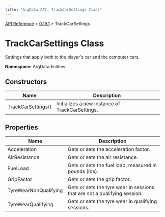 ```yaml
---
title: "ArgData API: TrackCarSettings Class"
---
```


[API Reference](/argdata/api) &gt; [0.19.1](/argdata/api/0.19.1) &gt; TrackCarSettings

# TrackCarSettings Class

Settings that apply both to the player's car and the computer cars.

**Namespace:** ArgData.Entities

## Constructors

<table class="table table-bordered table-striped ">
<thead>
  <tr>
    <th>Name</th>
    <th>Description</th>
  </tr>
</thead>
<tbody>
  <tr>
    <td>TrackCarSettings()</td>
    <td>Initializes a new instance of TrackCarSettings.</td>
  </tr>
</tbody>
</table>


## Properties

<table class="table table-bordered table-striped ">
<thead>
  <tr>
    <th>Name</th>
    <th>Description</th>
  </tr>
</thead>
<tbody>
  <tr>
    <td>Acceleration</td>
    <td>Gets or sets the acceleration factor.</td>
  </tr>
  <tr>
    <td>AirResistance</td>
    <td>Gets or sets the air resistance.</td>
  </tr>
  <tr>
    <td>FuelLoad</td>
    <td>Gets or sets the fuel load, measured in pounds (lbs).</td>
  </tr>
  <tr>
    <td>GripFactor</td>
    <td>Gets or sets the grip factor.</td>
  </tr>
  <tr>
    <td>TyreWearNonQualifying</td>
    <td>Gets or sets the tyre wear in sessions that are not a qualifying session.</td>
  </tr>
  <tr>
    <td>TyreWearQualifying</td>
    <td>Gets or sets the tyre wear in qualifying sessions.</td>
  </tr>
</tbody>
</table>


